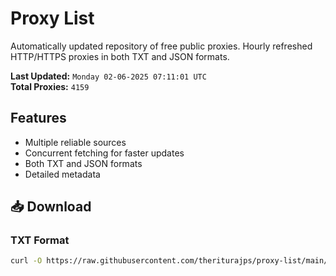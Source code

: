 # Proxy List

Automatically updated repository of free public proxies. Hourly refreshed HTTP/HTTPS proxies in both TXT and JSON formats.

**Last Updated:** `Monday 02-06-2025 07:11:01 UTC`  
**Total Proxies:** `4159`

## Features
- Multiple reliable sources
- Concurrent fetching for faster updates
- Both TXT and JSON formats
- Detailed metadata

## 📥 Download

### TXT Format
```bash
curl -O https://raw.githubusercontent.com/theriturajps/proxy-list/main/proxies.txt